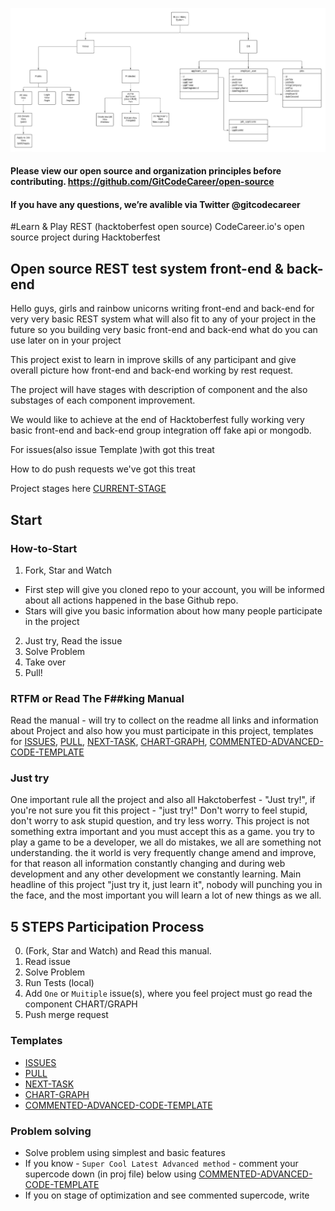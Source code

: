 ![](/img/building.jpg)

#### Please view our open source and organization principles before contributing. https://github.com/GitCodeCareer/open-source
#### If you have any questions, we’re avalible via Twitter @gitcodecareer

#Learn & Play REST (hacktoberfest open source)
CodeCareer.io's open source project during Hacktoberfest

## Open source REST test system front-end & back-end

Hello guys, girls and rainbow unicorns writing front-end and back-end for very very basic REST system what will also fit to any of your project in the future so you building very basic front-end and back-end what do you can use later on in your project

This project exist to learn in improve skills of any participant and give overall picture how front-end and back-end working by rest request.

The project will have stages with description of component and the also substages of each component improvement.

We would like to achieve at the end of Hacktoberfest fully working very basic front-end and back-end group integration off fake api or mongodb.

For issues(also issue Template )with got this treat

How to do push requests we've got this treat

Project stages here [CURRENT-STAGE](./blob/master/CURRENT-STAGE.md)

## Start
### How-to-Start
1. Fork, Star and Watch
  - First step will give you cloned repo to your account, you will be informed about all actions happened in the base Github repo.
  - Stars will give you basic information about how many people participate in the project
2. Just try, Read the issue
3. Solve Problem
4. Take over
5. Pull!

### RTFM or Read The F##king Manual
Read the manual - will try to collect on the readme all links and information about Project and also how you must participate in this project, templates for [ISSUES](./ISSUES.md), [PULL](./PULL.md), [NEXT-TASK](./NEXT-TASK.md), [CHART-GRAPH](./CHART-GRAPH.md), [COMMENTED-ADVANCED-CODE-TEMPLATE](./COMMENTED-ADVANCED-CODE-TEMPLATE.md)

### Just try
One important rule all the project and also all Hakctoberfest - "Just try!", if you're not sure you fit this project - "just try!" Don't worry to feel stupid, don't worry to ask stupid question, and try less worry. This project is not something extra important and you must accept this as a game. you try to play a game to be a developer, we all do mistakes, we all are something not understanding. the it world is very frequently change amend and improve, for that reason all information constantly changing and during web development and any other development we constantly learning. Main headline of this project "just try it, just learn it", nobody will punching you in the face, and the most important you will learn a lot of new things as we all.

## 5 STEPS Participation Process
0. (Fork, Star and Watch) and Read this manual.
1. Read issue
2. Solve Problem
3. Run Tests (local)
4. Add `One` or `Muitiple` issue(s), where you feel project must go read the component CHART/GRAPH
5. Push merge request

### Templates
- [ISSUES](./ISSUES.md)
- [PULL](./PULL.md)
- [NEXT-TASK](./NEXT-TASK.md)
- [CHART-GRAPH](./CHART-GRAPH.md)
- [COMMENTED-ADVANCED-CODE-TEMPLATE](./COMMENTED-ADVANCED-CODE-TEMPLATE.md)

### Problem solving
- Solve problem using simplest and basic features
- If you know - `Super Cool Latest Advanced method` - comment your supercode down (in proj file) below using [COMMENTED-ADVANCED-CODE-TEMPLATE](./COMMENTED-ADVANCED-CODE-TEMPLATE.md)
- If you on stage of optimization and see commented supercode, write
